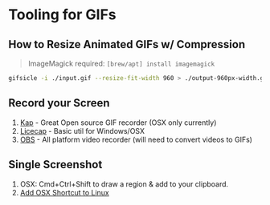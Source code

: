 # Tooling for GIFs

## How to Resize Animated GIFs w/ Compression

> ImageMagick required: `[brew/apt] install imagemagick`

```sh
gifsicle -i ./input.gif --resize-fit-width 960 > ./output-960px-width.gif
```

## Record your Screen

1. [Kap](https://getkap.co/) - Great Open source GIF recorder (OSX only currently)
1. [Licecap](https://www.cockos.com/licecap/) - Basic util for Windows/OSX
1. [OBS](https://obsproject.com/download) - All platform video recorder (will need to convert videos to GIFs)

## Single Screenshot

1. OSX: Cmd+Ctrl+Shift to draw a region & add to your clipboard.
1. [Add OSX Shortcut to Linux](https://gist.github.com/justsml/74dc77c6278617e093d6)

